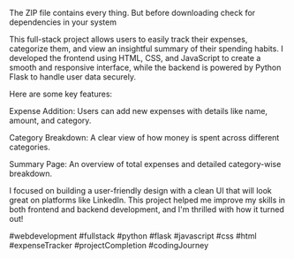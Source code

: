 The ZIP file contains every thing. But before downloading check for dependencies in your system

This full-stack project allows users to easily track their expenses, categorize them, and view an insightful summary of their spending habits. I developed the frontend using HTML, CSS, and JavaScript to create a smooth and responsive interface, while the backend is powered by Python Flask to handle user data securely.

Here are some key features:

Expense Addition: Users can add new expenses with details like name, amount, and category.

Category Breakdown: A clear view of how money is spent across different categories.

Summary Page: An overview of total expenses and detailed category-wise breakdown.

I focused on building a user-friendly design with a clean UI that will look great on platforms like LinkedIn. This project helped me improve my skills in both frontend and backend development, and I'm thrilled with how it turned out!



#webdevelopment #fullstack #python #flask #javascript #css #html #expenseTracker #projectCompletion #codingJourney
